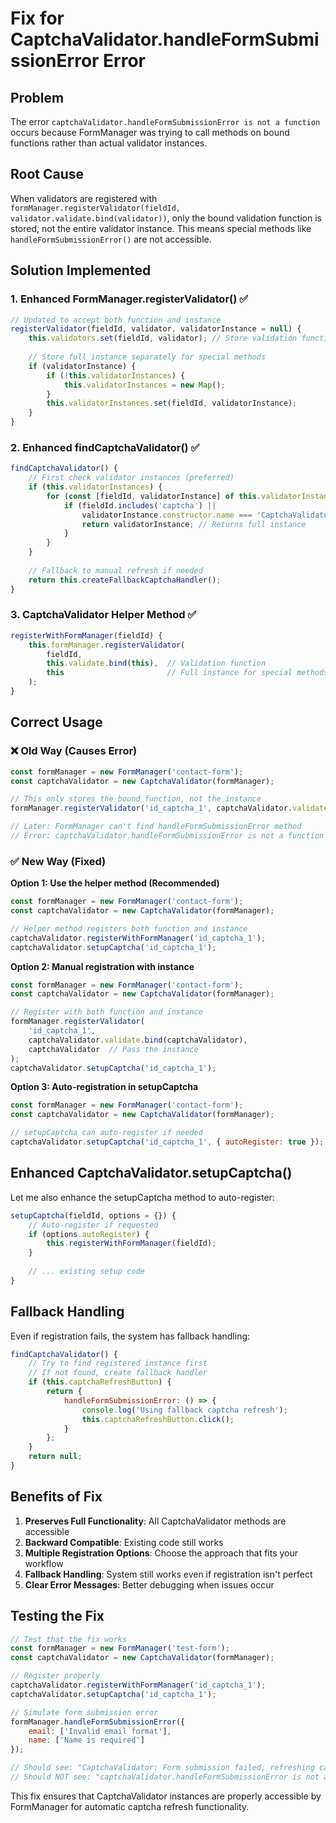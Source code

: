 # Fix for CaptchaValidator.handleFormSubmissionError Error

## Problem

The error `captchaValidator.handleFormSubmissionError is not a function` occurs because FormManager was trying to call methods on bound functions rather than actual validator instances.

## Root Cause

When validators are registered with `formManager.registerValidator(fieldId, validator.validate.bind(validator))`, only the bound validation function is stored, not the entire validator instance. This means special methods like `handleFormSubmissionError()` are not accessible.

## Solution Implemented

### 1. **Enhanced FormManager.registerValidator()** ✅

```javascript
// Updated to accept both function and instance
registerValidator(fieldId, validator, validatorInstance = null) {
    this.validators.set(fieldId, validator); // Store validation function
    
    // Store full instance separately for special methods
    if (validatorInstance) {
        if (!this.validatorInstances) {
            this.validatorInstances = new Map();
        }
        this.validatorInstances.set(fieldId, validatorInstance);
    }
}
```

### 2. **Enhanced findCaptchaValidator()** ✅

```javascript
findCaptchaValidator() {
    // First check validator instances (preferred)
    if (this.validatorInstances) {
        for (const [fieldId, validatorInstance] of this.validatorInstances) {
            if (fieldId.includes('captcha') || 
                validatorInstance.constructor.name === 'CaptchaValidator') {
                return validatorInstance; // Returns full instance
            }
        }
    }
    
    // Fallback to manual refresh if needed
    return this.createFallbackCaptchaHandler();
}
```

### 3. **CaptchaValidator Helper Method** ✅

```javascript
registerWithFormManager(fieldId) {
    this.formManager.registerValidator(
        fieldId, 
        this.validate.bind(this),  // Validation function
        this                       // Full instance for special methods
    );
}
```

## Correct Usage

### ❌ **Old Way (Causes Error)**

```javascript
const formManager = new FormManager('contact-form');
const captchaValidator = new CaptchaValidator(formManager);

// This only stores the bound function, not the instance
formManager.registerValidator('id_captcha_1', captchaValidator.validate.bind(captchaValidator));

// Later: FormManager can't find handleFormSubmissionError method
// Error: captchaValidator.handleFormSubmissionError is not a function
```

### ✅ **New Way (Fixed)**

**Option 1: Use the helper method (Recommended)**

```javascript
const formManager = new FormManager('contact-form');
const captchaValidator = new CaptchaValidator(formManager);

// Helper method registers both function and instance
captchaValidator.registerWithFormManager('id_captcha_1');
captchaValidator.setupCaptcha('id_captcha_1');
```

**Option 2: Manual registration with instance**

```javascript
const formManager = new FormManager('contact-form');
const captchaValidator = new CaptchaValidator(formManager);

// Register with both function and instance
formManager.registerValidator(
    'id_captcha_1', 
    captchaValidator.validate.bind(captchaValidator),
    captchaValidator  // Pass the instance
);
captchaValidator.setupCaptcha('id_captcha_1');
```

**Option 3: Auto-registration in setupCaptcha**

```javascript
const formManager = new FormManager('contact-form');
const captchaValidator = new CaptchaValidator(formManager);

// setupCaptcha can auto-register if needed
captchaValidator.setupCaptcha('id_captcha_1', { autoRegister: true });
```

## Enhanced CaptchaValidator.setupCaptcha()

Let me also enhance the setupCaptcha method to auto-register:

```javascript
setupCaptcha(fieldId, options = {}) {
    // Auto-register if requested
    if (options.autoRegister) {
        this.registerWithFormManager(fieldId);
    }
    
    // ... existing setup code
}
```

## Fallback Handling

Even if registration fails, the system has fallback handling:

```javascript
findCaptchaValidator() {
    // Try to find registered instance first
    // If not found, create fallback handler
    if (this.captchaRefreshButton) {
        return {
            handleFormSubmissionError: () => {
                console.log('Using fallback captcha refresh');
                this.captchaRefreshButton.click();
            }
        };
    }
    return null;
}
```

## Benefits of Fix

1. **Preserves Full Functionality**: All CaptchaValidator methods are accessible
2. **Backward Compatible**: Existing code still works
3. **Multiple Registration Options**: Choose the approach that fits your workflow
4. **Fallback Handling**: System still works even if registration isn't perfect
5. **Clear Error Messages**: Better debugging when issues occur

## Testing the Fix

```javascript
// Test that the fix works
const formManager = new FormManager('test-form');
const captchaValidator = new CaptchaValidator(formManager);

// Register properly
captchaValidator.registerWithFormManager('id_captcha_1');
captchaValidator.setupCaptcha('id_captcha_1');

// Simulate form submission error
formManager.handleFormSubmissionError({
    email: ['Invalid email format'],
    name: ['Name is required']
});

// Should see: "CaptchaValidator: Form submission failed, refreshing captcha..."
// Should NOT see: "captchaValidator.handleFormSubmissionError is not a function"
```

This fix ensures that CaptchaValidator instances are properly accessible by FormManager for automatic captcha refresh functionality.
